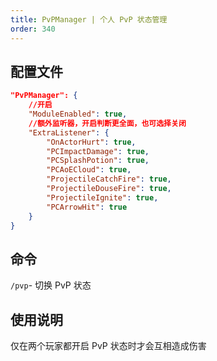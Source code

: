 ```yaml
---
title: PvPManager | 个人 PvP 状态管理
order: 340
---
```


## 配置文件

```json
"PvPManager": {
    //开启
    "ModuleEnabled": true,
    //额外监听器，开启判断更全面，也可选择关闭
    "ExtraListener": {
        "OnActorHurt": true,
        "PCImpactDamage": true,
        "PCSplashPotion": true,
        "PCAoECloud": true,
        "ProjectileCatchFire": true,
        "ProjectileDouseFire": true,
        "ProjectileIgnite": true,
        "PCArrowHit": true
    }
}
```

## 命令

`/pvp`- 切换 PvP 状态

## 使用说明

仅在两个玩家都开启 PvP 状态时才会互相造成伤害
